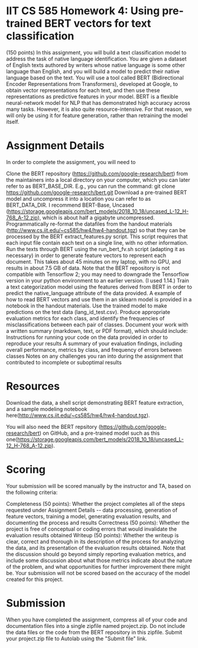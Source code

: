 
# IIT CS 585 Homework 4: Using pre-trained BERT vectors for text classification
(150 points)
In this assignment, you will build a text classification model to address the task of native language identification. You are given a dataset of English texts authored by writers whose native language is some other language than English, and you will build a model to predict their native language based on the text.
You will use a tool called BERT (Bidirectional Encoder Representations from Transformers), developed at Google, to obtain vector representations for each text, and then use these representations as predictive features in your model. BERT is a flexible neural-network model for NLP that has demonstrated high accuracy across many tasks. However, it is also quite resource-intensive. For that reason, we will only be using it for feature generation, rather than retraining the model itself.

# Assignment Details
In order to complete the assignment, you will need to

Clone the BERT repository (https://github.com/google-research/bert) from the maintainers into a local directory on your computer, which you can later refer to as BERT_BASE_DIR. E.g., you can run the command:
 git clone https://github.com/google-research/bert.git
Download a pre-trained BERT model and uncompress it into a location you can refer to as BERT_DATA_DIR. I recommend BERT-Base, Uncased (https://storage.googleapis.com/bert_models/2018_10_18/uncased_L-12_H-768_A-12.zip), which is about half a gigabyte uncompressed.
Programmatically re-format the datafiles from the handout materials (http://www.cs.iit.edu/~cs585/hw4/hw4-handout.tgz) so that they can be processed by the BERT extract_features.py script. This script requires that each input file contain each text on a single line, with no other information.
Run the texts through BERT using the run_bert_fv.sh script (adapting it as necessary) in order to generate feature vectors to represent each document. This takes about 45 minutes on my laptop, with no GPU, and results in about 7.5 GB of data. Note that the BERT repository is not compatible with Tensorflow 2; you may need to downgrade the Tensorflow version in your python environment to an earlier version. (I used 1.14.)
Train a text categorization model using the features derived from BERT in order to predict the native_language attribute of the data provided. A example of how to read BERT vectors and use them in an sklearn model is provided in a notebook in the handout materials.
Use the trained model to make predictions on the test data (lang_id_test.csv). Produce appropriate evaluation metrics for each class, and identify the frequencies of misclassifications between each pair of classes.
Document your work with a written summary (markdown, text, or PDF format), which should include:
Instructions for running your code on the data provided in order to reproduce your results
A summary of your evaluation findings, including overall performance, metrics by class, and frequency of errors between classes
Notes on any challenges you ran into during the assignment that contributed to incomplete or suboptimal results

# Resources
Download the data, a shell script demonstrating BERT feature extraction, and a sample modeling notebook here(http://www.cs.iit.edu/~cs585/hw4/hw4-handout.tgz).

You will also need the BERT repsitory (https://github.com/google-research/bert) on GitHub, and a pre-trained model such as this one(https://storage.googleapis.com/bert_models/2018_10_18/uncased_L-12_H-768_A-12.zip).

# Scoring
Your submission will be scored manually by the instructor and TA, based on the following criteria:

Completeness (50 points): Whether the project completes all of the steps requested under Assignment Details -- data processing, generation of feature vectors, training a model, generating evaluation results, and documenting the process and results
Correctness (50 points): Whether the project is free of conceptual or coding errors that would invalidate the evaluation results obtained
Writeup (50 points): Whether the writeup is clear, correct and thorough in its description of the process for analyzing the data, and its presentation of the evaluation results obtained. Note that the discussion should go beyond simply reporting evaluation metrics, and include some discussion about what those metrics indicate about the nature of the problem, and what opportunities for further improvement there might be.
Your submission will not be scored based on the accuracy of the model created for this project.

# Submission
When you have completed the assignment, compress all of your code and documentation files into a single zipfile named project.zip. Do not include the data files or the code from the BERT repository in this zipfile. Submit your project.zip file to Autolab using the "Submit file" link.
